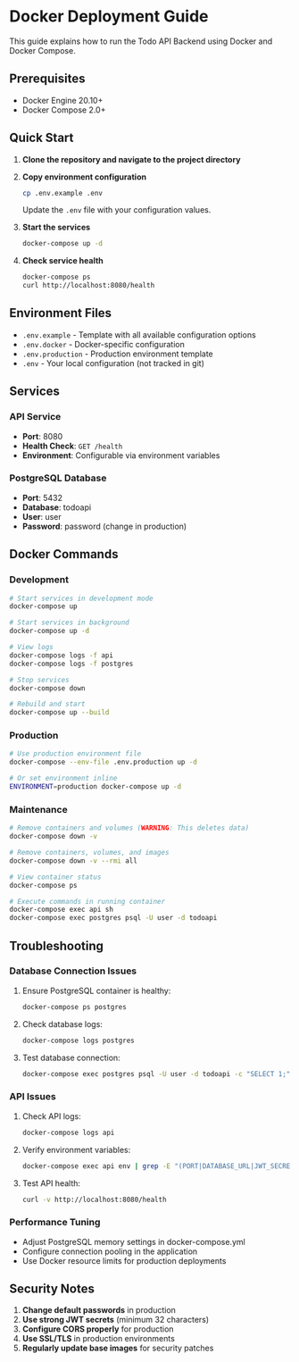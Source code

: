 # Docker Deployment Guide

This guide explains how to run the Todo API Backend using Docker and Docker Compose.

## Prerequisites

- Docker Engine 20.10+
- Docker Compose 2.0+

## Quick Start

1. **Clone the repository and navigate to the project directory**

2. **Copy environment configuration**
   ```bash
   cp .env.example .env
   ```
   Update the `.env` file with your configuration values.

3. **Start the services**
   ```bash
   docker-compose up -d
   ```

4. **Check service health**
   ```bash
   docker-compose ps
   curl http://localhost:8080/health
   ```

## Environment Files

- `.env.example` - Template with all available configuration options
- `.env.docker` - Docker-specific configuration
- `.env.production` - Production environment template
- `.env` - Your local configuration (not tracked in git)

## Services

### API Service
- **Port**: 8080
- **Health Check**: `GET /health`
- **Environment**: Configurable via environment variables

### PostgreSQL Database
- **Port**: 5432
- **Database**: todoapi
- **User**: user
- **Password**: password (change in production)

## Docker Commands

### Development
```bash
# Start services in development mode
docker-compose up

# Start services in background
docker-compose up -d

# View logs
docker-compose logs -f api
docker-compose logs -f postgres

# Stop services
docker-compose down

# Rebuild and start
docker-compose up --build
```

### Production
```bash
# Use production environment file
docker-compose --env-file .env.production up -d

# Or set environment inline
ENVIRONMENT=production docker-compose up -d
```

### Maintenance
```bash
# Remove containers and volumes (WARNING: This deletes data)
docker-compose down -v

# Remove containers, volumes, and images
docker-compose down -v --rmi all

# View container status
docker-compose ps

# Execute commands in running container
docker-compose exec api sh
docker-compose exec postgres psql -U user -d todoapi
```

## Troubleshooting

### Database Connection Issues
1. Ensure PostgreSQL container is healthy:
   ```bash
   docker-compose ps postgres
   ```

2. Check database logs:
   ```bash
   docker-compose logs postgres
   ```

3. Test database connection:
   ```bash
   docker-compose exec postgres psql -U user -d todoapi -c "SELECT 1;"
   ```

### API Issues
1. Check API logs:
   ```bash
   docker-compose logs api
   ```

2. Verify environment variables:
   ```bash
   docker-compose exec api env | grep -E "(PORT|DATABASE_URL|JWT_SECRET)"
   ```

3. Test API health:
   ```bash
   curl -v http://localhost:8080/health
   ```

### Performance Tuning
- Adjust PostgreSQL memory settings in docker-compose.yml
- Configure connection pooling in the application
- Use Docker resource limits for production deployments

## Security Notes

1. **Change default passwords** in production
2. **Use strong JWT secrets** (minimum 32 characters)
3. **Configure CORS properly** for production
4. **Use SSL/TLS** in production environments
5. **Regularly update base images** for security patches